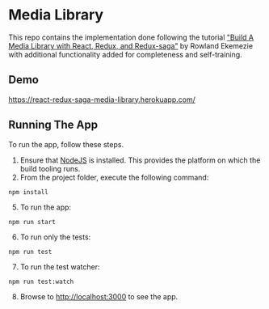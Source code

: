 # Media Library
This repo contains the implementation done following the tutorial ["Build A Media Library with React, Redux, and Redux-saga"](https://scotch.io/tutorials/build-a-media-library-with-react-redux-and-redux-saga-part-1) by Rowland Ekemezie with additional functionality added for completeness and self-training.

## Demo
https://react-redux-saga-media-library.herokuapp.com/

## Running The App

To run the app, follow these steps.

1. Ensure that [NodeJS](http://nodejs.org/) is installed. This provides the platform on which the build tooling runs.
2. From the project folder, execute the following command:

  ```shell
  npm install
  ```
  
5. To run the app:

  ```shell
  npm run start
  ```
  
6. To run only the tests:

  ```shell
  npm run test
  ```
  
7. To run the test watcher:

  ```shell
  npm run test:watch
  ```
8. Browse to [http://localhost:3000](http://localhost:3000) to see the app.
